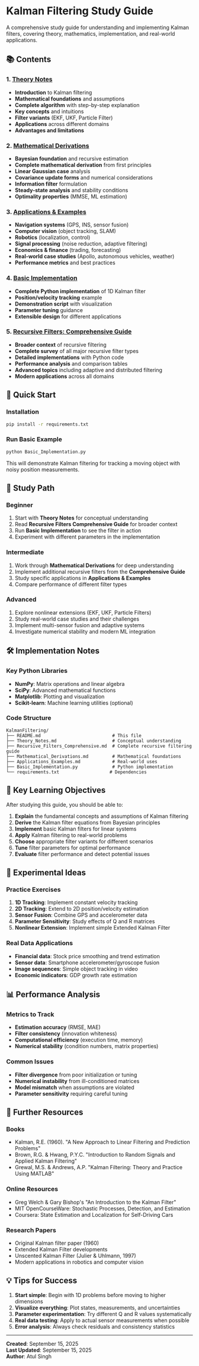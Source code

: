 # Kalman Filtering Study Guide

A comprehensive study guide for understanding and implementing Kalman filters, covering theory, mathematics, implementation, and real-world applications.

## 📚 Contents

### 1. [Theory Notes](Theory_Notes.md)
- **Introduction** to Kalman filtering
- **Mathematical foundations** and assumptions  
- **Complete algorithm** with step-by-step explanation
- **Key concepts** and intuitions
- **Filter variants** (EKF, UKF, Particle Filter)
- **Applications** across different domains
- **Advantages and limitations**

### 2. [Mathematical Derivations](Mathematical_Derivations.md)  
- **Bayesian foundation** and recursive estimation
- **Complete mathematical derivation** from first principles
- **Linear Gaussian case** analysis
- **Covariance update forms** and numerical considerations
- **Information filter** formulation
- **Steady-state analysis** and stability conditions
- **Optimality properties** (MMSE, ML estimation)

### 3. [Applications & Examples](Applications_Examples.md)
- **Navigation systems** (GPS, INS, sensor fusion)
- **Computer vision** (object tracking, SLAM)
- **Robotics** (localization, control)
- **Signal processing** (noise reduction, adaptive filtering)
- **Economics & finance** (trading, forecasting)
- **Real-world case studies** (Apollo, autonomous vehicles, weather)
- **Performance metrics** and best practices

### 4. [Basic Implementation](Basic_Implementation.py)
- **Complete Python implementation** of 1D Kalman filter
- **Position/velocity tracking** example
- **Demonstration script** with visualization
- **Parameter tuning** guidance
- **Extensible design** for different applications

### 5. [Recursive Filters: Comprehensive Guide](Recursive_Filters_Comprehensive.md)
- **Broader context** of recursive filtering
- **Complete survey** of all major recursive filter types
- **Detailed implementations** with Python code
- **Performance analysis** and comparison tables
- **Advanced topics** including adaptive and distributed filtering
- **Modern applications** across all domains

## 🚀 Quick Start

### Installation
```bash
pip install -r requirements.txt
```

### Run Basic Example
```bash
python Basic_Implementation.py
```

This will demonstrate Kalman filtering for tracking a moving object with noisy position measurements.

## 📖 Study Path

### Beginner
1. Start with **Theory Notes** for conceptual understanding
2. Read **Recursive Filters Comprehensive Guide** for broader context
3. Run **Basic Implementation** to see the filter in action
4. Experiment with different parameters in the implementation

### Intermediate  
1. Work through **Mathematical Derivations** for deep understanding
2. Implement additional recursive filters from the **Comprehensive Guide**
3. Study specific applications in **Applications & Examples**
4. Compare performance of different filter types

### Advanced
1. Explore nonlinear extensions (EKF, UKF, Particle Filters)
2. Study real-world case studies and their challenges
3. Implement multi-sensor fusion and adaptive systems
4. Investigate numerical stability and modern ML integration

## 🛠️ Implementation Notes

### Key Python Libraries
- **NumPy**: Matrix operations and linear algebra
- **SciPy**: Advanced mathematical functions
- **Matplotlib**: Plotting and visualization
- **Scikit-learn**: Machine learning utilities (optional)

### Code Structure
```
KalmanFiltering/
├── README.md                           # This file
├── Theory_Notes.md                     # Conceptual understanding  
├── Recursive_Filters_Comprehensive.md  # Complete recursive filtering guide
├── Mathematical_Derivations.md         # Mathematical foundations
├── Applications_Examples.md            # Real-world uses
├── Basic_Implementation.py             # Python implementation
└── requirements.txt                   # Dependencies
```

## 🎯 Key Learning Objectives

After studying this guide, you should be able to:

1. **Explain** the fundamental concepts and assumptions of Kalman filtering
2. **Derive** the Kalman filter equations from Bayesian principles  
3. **Implement** basic Kalman filters for linear systems
4. **Apply** Kalman filtering to real-world problems
5. **Choose** appropriate filter variants for different scenarios
6. **Tune** filter parameters for optimal performance
7. **Evaluate** filter performance and detect potential issues

## 🔬 Experimental Ideas

### Practice Exercises
1. **1D Tracking**: Implement constant velocity tracking
2. **2D Tracking**: Extend to 2D position/velocity estimation
3. **Sensor Fusion**: Combine GPS and accelerometer data
4. **Parameter Sensitivity**: Study effects of Q and R matrices
5. **Nonlinear Extension**: Implement simple Extended Kalman Filter

### Real Data Applications
- **Financial data**: Stock price smoothing and trend estimation
- **Sensor data**: Smartphone accelerometer/gyroscope fusion
- **Image sequences**: Simple object tracking in video
- **Economic indicators**: GDP growth rate estimation

## 📊 Performance Analysis

### Metrics to Track
- **Estimation accuracy** (RMSE, MAE)
- **Filter consistency** (innovation whiteness)
- **Computational efficiency** (execution time, memory)
- **Numerical stability** (condition numbers, matrix properties)

### Common Issues
- **Filter divergence** from poor initialization or tuning
- **Numerical instability** from ill-conditioned matrices
- **Model mismatch** when assumptions are violated
- **Parameter sensitivity** requiring careful tuning

## 🔗 Further Resources

### Books
- Kalman, R.E. (1960). "A New Approach to Linear Filtering and Prediction Problems"
- Brown, R.G. & Hwang, P.Y.C. "Introduction to Random Signals and Applied Kalman Filtering"
- Grewal, M.S. & Andrews, A.P. "Kalman Filtering: Theory and Practice Using MATLAB"

### Online Resources
- Greg Welch & Gary Bishop's "An Introduction to the Kalman Filter"
- MIT OpenCourseWare: Stochastic Processes, Detection, and Estimation
- Coursera: State Estimation and Localization for Self-Driving Cars

### Research Papers
- Original Kalman filter paper (1960)
- Extended Kalman Filter developments
- Unscented Kalman Filter (Julier & Uhlmann, 1997)
- Modern applications in robotics and computer vision

## 💡 Tips for Success

1. **Start simple**: Begin with 1D problems before moving to higher dimensions
2. **Visualize everything**: Plot states, measurements, and uncertainties
3. **Parameter experimentation**: Try different Q and R values systematically
4. **Real data testing**: Apply to actual sensor measurements when possible
5. **Error analysis**: Always check residuals and consistency statistics

---

**Created**: September 15, 2025  
**Last Updated**: September 15, 2025  
**Author**: Atul Singh
